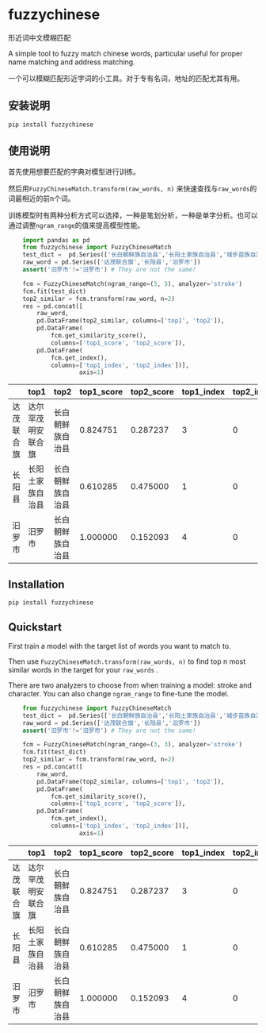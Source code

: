 fuzzychinese
=====
形近词中文模糊匹配

A simple tool to fuzzy match chinese words, particular useful for proper name matching and address matching. 

一个可以模糊匹配形近字词的小工具。对于专有名词，地址的匹配尤其有用。

## 安装说明
```
pip install fuzzychinese
```

## 使用说明
首先使用想要匹配的字典对模型进行训练。

然后用`FuzzyChineseMatch.transform(raw_words, n)` 来快速查找与`raw_words`的词最相近的前n个词。

训练模型时有两种分析方式可以选择，一种是笔划分析，一种是单字分析。也可以通过调整`ngram_range`的值来提高模型性能。


```python
    import pandas as pd
    from fuzzychinese import FuzzyChineseMatch
    test_dict =  pd.Series(['长白朝鲜族自治县','长阳土家族自治县','城步苗族自治县','达尔罕茂明安联合旗','汨罗市'])
    raw_word = pd.Series(['达茂联合旗','长阳县','汩罗市'])
    assert('汩罗市'!='汨罗市') # They are not the same!

    fcm = FuzzyChineseMatch(ngram_range=(3, 3), analyzer='stroke')
    fcm.fit(test_dict)
    top2_similar = fcm.transform(raw_word, n=2)
    res = pd.concat([
        raw_word,
        pd.DataFrame(top2_similar, columns=['top1', 'top2']),
        pd.DataFrame(
            fcm.get_similarity_score(),
            columns=['top1_score', 'top2_score']),
        pd.DataFrame(
            fcm.get_index(),
            columns=['top1_index', 'top2_index'])],
                    axis=1)
```

|            | top1               | top2             | top1_score | top2_score | top1_index | top2_index |
| ---------- | ------------------ | ---------------- | ---------- | ---------- | ---------- | ---------- |
| 达茂联合旗 | 达尔罕茂明安联合旗 | 长白朝鲜族自治县 | 0.824751   | 0.287237   | 3          | 0          |
| 长阳县     | 长阳土家族自治县   | 长白朝鲜族自治县 | 0.610285   | 0.475000   | 1          | 0          |
| 汩罗市     | 汨罗市             | 长白朝鲜族自治县 | 1.000000   | 0.152093   | 4          | 0          |

## Installation
```
pip install fuzzychinese
```

## Quickstart

First train a model with the target list of words you want to match to. 

Then use `FuzzyChineseMatch.transform(raw_words, n)` to find top n most similar words in the target for your `raw_words` . 

There are two analyzers to choose from when training a model: stroke and character. You can also change `ngram_range` to fine-tune the model.


```python
    from fuzzychinese import FuzzyChineseMatch
    test_dict =  pd.Series(['长白朝鲜族自治县','长阳土家族自治县','城步苗族自治县','达尔罕茂明安联合旗','汨罗市'])
    raw_word = pd.Series(['达茂联合旗','长阳县','汩罗市'])
    assert('汩罗市'!='汨罗市') # They are not the same!

    fcm = FuzzyChineseMatch(ngram_range=(3, 3), analyzer='stroke')
    fcm.fit(test_dict)
    top2_similar = fcm.transform(raw_word, n=2)
    res = pd.concat([
        raw_word,
        pd.DataFrame(top2_similar, columns=['top1', 'top2']),
        pd.DataFrame(
            fcm.get_similarity_score(),
            columns=['top1_score', 'top2_score']),
        pd.DataFrame(
            fcm.get_index(),
            columns=['top1_index', 'top2_index'])],
                    axis=1)
```

|            | top1               | top2             | top1_score | top2_score | top1_index | top2_index |
| ---------- | ------------------ | ---------------- | ---------- | ---------- | ---------- | ---------- |
| 达茂联合旗 | 达尔罕茂明安联合旗 | 长白朝鲜族自治县 | 0.824751   | 0.287237   | 3          | 0          |
| 长阳县     | 长阳土家族自治县   | 长白朝鲜族自治县 | 0.610285   | 0.475000   | 1          | 0          |
| 汩罗市     | 汨罗市             | 长白朝鲜族自治县 | 1.000000   | 0.152093   | 4          | 0          |

